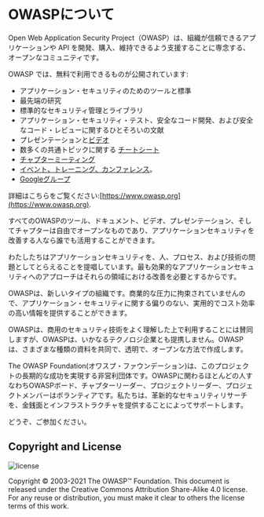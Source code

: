 # OWASPについて

Open Web Application Security Project（OWASP）は、組織が信頼できるアプリケーションや API を開発、購入、維持できるよう支援することに専念する、オープンなコミュニティです。

OWASP では、無料で利用できるものが公開されています:

- アプリケーション・セキュリティのためのツールと標準
- 最先端の研究
- 標準的なセキュリティ管理とライブラリ
- アプリケーション・セキュリティ・テスト、安全なコード開発、および安全なコード・レビューに関するひとそろいの文献
- プレゼンテーションと[ビデオ](https://www.youtube.com/user/OWASPGLOBAL)
- 数多くの共通トピックに関する [チートシート](https://cheatsheetseries.owasp.org/)
- [チャプターミーティング](https://owasp.org/chapters/)
- [イベント、トレーニング、カンファレンス](https://owasp.org/events/)。
- [Googleグループ](TBA)

詳細はこちらをご覧ください:[https://www.owasp.org](https://www.owasp.org).

すべてのOWASPのツール、ドキュメント、ビデオ、プレゼンテーション、そしてチャプターは自由でオープンなものであり、アプリケーションセキュリティを改善する人なら誰でも活用することができます。

わたしたちはアプリケーションセキュリティを、人、プロセス、および技術の問題としてとらえることを提唱しています。最も効果的なアプリケーションセキュリティへのアプローチはそれらの領域における改善を必要とするからです。

OWASPは、新しいタイプの組織です。商業的な圧力に拘束されていませんので、アプリケーション・セキュリティに関する偏りのない、実用的でコスト効率の高い情報を提供することができます。

OWASPは、商用のセキュリティ技術をよく理解した上で利用することには賛同しますが、OWASPは、いかなるテクノロジ企業とも提携しません。OWASPは、さまざまな種類の資料を共同で、透明で、オープンな方法で作成します。

The OWASP Foundation(オワスプ・ファウンデーション)は、このプロジェクトの長期的な成功を実現する非営利団体です。OWASPに関わるほとんどの人すなわちOWASPボード、チャプターリーダー、プロジェクトリーダー、プロジェクトメンバーはボランティアです。私たちは、革新的なセキュリティリサーチを、金銭面とインフラストラクチャを提供することによってサポートします。

どうぞ、ご参加ください。

## Copyright and License

![license](assets/license.png)

Copyright © 2003-2021 The OWASP™ Foundation. This document is released under the Creative Commons Attribution Share-Alike 4.0 license. For any reuse or distribution, you must make it clear to others the license terms of this work.
